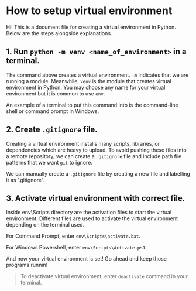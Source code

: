 # How to setup virtual environment

Hi! This is a document file for creating a virtual environment in Python. Below are the steps alongside explanations.

## 1. Run `python -m venv <name_of_environment>` in a terminal.

The command above creates a virtual environment. `-m` indicates that we are running a module. Meanwhile, `venv` is the module that creates virtual environment in Python. You may choose any name for your virtual environment but it is common to use `env`.

An example of a terminal to put this command into is the command-line shell or command prompt in Windows.

## 2. Create `.gitignore` file.

Creating a virtual environment installs many scripts, libraries, or dependencies which are heavy to upload. To avoid pushing these files into a remote repository, we can create a `.gitignore` file and include path file patterns that we want `git` to ignore.

We can manually create a `.gitignore` file by creating a new file and labelling it as '.gitignore'.

## 3. Activate virtual environment with correct file.

Inside env\Scripts directory are the activation files to start the virtual environment. Different files are used to activate the virtual environment depending on the terminal used.

For Command Prompt, enter `env\Scripts\activate.bat`.

For Windows Powershell, enter `env\Scripts\Activate.ps1`.

And now your virtual environment is set! Go ahead and keep those programs runnin!

> To deactivate virtual environment, enter `deactivate` command in your terminal.
